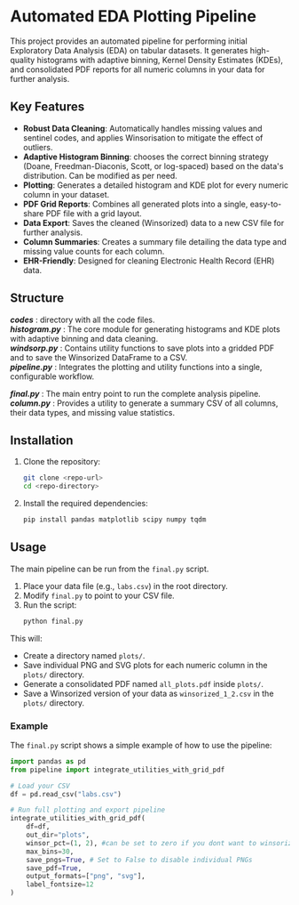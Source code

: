 # Automated EDA Plotting Pipeline

This project provides an automated pipeline for performing initial Exploratory Data Analysis (EDA) on tabular datasets. It generates high-quality histograms with adaptive binning, Kernel Density Estimates (KDEs), and consolidated PDF reports for all numeric columns in your data for further analysis.

## Key Features

* **Robust Data Cleaning**: Automatically handles missing values and sentinel codes, and applies Winsorisation to mitigate the effect of outliers.
* **Adaptive Histogram Binning**: chooses the correct binning strategy (Doane, Freedman-Diaconis, Scott, or log-spaced) based on the data's distribution. Can be modified as per need. 
* **Plotting**: Generates a detailed histogram and KDE plot for every numeric column in your dataset.
* **PDF Grid Reports**: Combines all generated plots into a single, easy-to-share PDF file with a grid layout.
* **Data Export**: Saves the cleaned (Winsorized) data to a new CSV file for further analysis.
* **Column Summaries**: Creates a summary file detailing the data type and missing value counts for each column.
* **EHR-Friendly**: Designed for cleaning Electronic Health Record (EHR) data.

## Structure 
***codes*** : directory  with all the code files. <br>
***histogram.py*** : The core module for generating histograms and KDE plots with adaptive binning and data cleaning.<br>
***windsorp.py*** : Contains utility functions to save plots into a gridded PDF and to save the Winsorized DataFrame to a CSV. <br>
***pipeline.py*** : Integrates the plotting and utility functions into a single, configurable workflow. <br>

***final.py*** : The main entry point to run the complete analysis pipeline. <br>
***column.py*** : Provides a utility to generate a summary CSV of all columns, their data types, and missing value statistics. <br>

## Installation

1.  Clone the repository:
    ```bash
    git clone <repo-url>
    cd <repo-directory>
    ```

2.  Install the required dependencies:
    ```bash
    pip install pandas matplotlib scipy numpy tqdm
    ```

## Usage

The main pipeline can be run from the `final.py` script.

1.  Place your data file (e.g., `labs.csv`) in the root directory.
2.  Modify `final.py` to point to your CSV file.
3.  Run the script:
    ```bash
    python final.py
    ```

This will:
* Create a directory named `plots/`.
* Save individual PNG and SVG plots for each numeric column in the `plots/` directory.
* Generate a consolidated PDF named `all_plots.pdf` inside `plots/`.
* Save a Winsorized version of your data as `winsorized_1_2.csv` in the `plots/` directory.

### Example

The `final.py` script shows a simple example of how to use the pipeline:

```python
import pandas as pd
from pipeline import integrate_utilities_with_grid_pdf

# Load your CSV
df = pd.read_csv("labs.csv")

# Run full plotting and export pipeline
integrate_utilities_with_grid_pdf(
    df=df,
    out_dir="plots",
    winsor_pct=(1, 2), #can be set to zero if you dont want to winsorize or a singular number like 5 if want symmetric winsorization on both tails.
    max_bins=30,
    save_pngs=True, # Set to False to disable individual PNGs
    save_pdf=True,
    output_formats=["png", "svg"],
    label_fontsize=12
)
